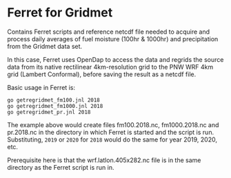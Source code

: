 # Ferret for Gridmet

Contains Ferret scripts and reference netcdf file needed to acquire and process daily averages of fuel moisture (100hr & 1000hr) and precipitation from the Gridmet data set. 

In this case, Ferret uses OpenDap to access the data and regrids the source data from its native rectilinear 4km-resolution grid to the PNW WRF 4km grid (Lambert Conformal), before saving the result as a netcdf file.

Basic usage in Ferret is:

```
go getregridmet_fm100.jnl 2018
go getregridmet_fm1000.jnl 2018 
go getregridmet_pr.jnl 2018
```
The example above would create files fm100.2018.nc, fm1000.2018.nc and pr.2018.nc in the directory in which Ferret is started and the script is run.  Substituting, `2019` or `2020` for `2018` would do the same for year 2019, 2020, etc.

Prerequisite here is that the wrf.latlon.405x282.nc file is in the same directory as the Ferret script is run in.
